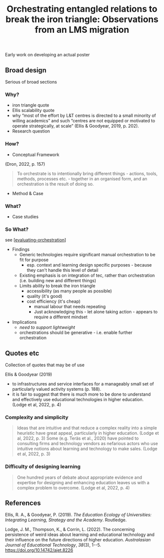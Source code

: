 ﻿---
title: 'Orchestrating entangled relations to break the iron triangle: Observations
  from an LMS migration'
---
Early work on developing an actual poster

## Broad design

Serious of broad sections 

### Why?

- iron triangle quote
- Ellis scalability quote
- why “most of the effort by L&T centres is directed to a small minority of willing academics” and such “centres are not equipped or motivated to operate strategically, at scale” (Ellis & Goodyear, 2019, p. 202).
- Research question

### How?

- Conceptual Framework

(Dron, 2022, p. 157)
> To orchestrate is to intentionally bring different things - actions, tools, methods, processes etc. - together in an organised form, and an orchestration is the result of doing so.

- Method & Case



### What?

- Case studies

### So What?

see [[evaluating-orchestration]]

- Findings 
  - Generic technologies require significant manual orchestration to be fit for purpose
    - esp. context and learning design specific purposes - because they can't handle this level of detail
  - Existing emphasis is on integration of tec, rather than orchestration (i.e. building new and different things)
  - Limits ability to break the iron triangle
    - accessibility (as many people as possible)
    - quality (it's good)
    - cost efficiency (it's cheap)
      - manual labour that needs repeating
      - Just acknowledging this - let alone taking action - appears to require a different mindset
- Implications
    - _need to support lightweight_
    - orchestrations should be generative - i.e. enable further orchestration

## Quotes etc

Collection of quotes that may be of use

Ellis & Goodyear (2019)
- to infrastructures and service interfaces for a manageably small set of particularly valued activity systems (p. 188).
- it is fair to suggest that there is much more to be done to understand and effectively use educational technologies in higher education. (Lodge et al, 2022, p. 4)

### Complexity and simplicity


> Ideas that are intuitive and that reduce a complex reality into a simple heuristic have great appeal, particularly in higher education. (Lodge et al, 2022, p. 3)
> Some (e.g. Teräs et al., 2020) have pointed to consulting firms and technology vendors as nefarious actors who use intuitive notions about learning and technology to make sales. (Lodge et al, 2022, p. 3)

### Difficulty of designing learning

> One hundred years of debate about appropriate evidence and expertise for designing and enhancing education leaves us with a complex problem to overcome. (Lodge et al, 2022, p. 4)

## References

Ellis, R. A., & Goodyear, P. (2019). *The Education Ecology of Universities: Integrating Learning, Strategy and the Academy*. Routledge.

Lodge, J. M., Thompson, K., & Corrin, L. (2022). The concerning persistence of weird ideas about learning and educational technology and their influence on the future directions of higher education. *Australasian Journal of Educational Technology*, *38*(3), 1--5\. <https://doi.org/10.14742/ajet.8226>

[//begin]: # "Autogenerated link references for markdown compatibility"
[evaluating-orchestration]: ../../../sense/Assemblage/evaluating-orchestration "Evaluating orchestration"
[//end]: # "Autogenerated link references"